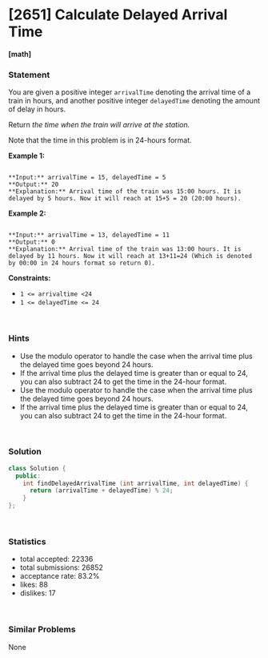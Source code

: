 # [2651] Calculate Delayed Arrival Time

**[math]**

### Statement

You are given a positive integer `arrivalTime` denoting the arrival time of a train in hours, and another positive integer `delayedTime` denoting the amount of delay in hours.

Return *the time when the train will arrive at the station.*

Note that the time in this problem is in 24-hours format.


**Example 1:**

```

**Input:** arrivalTime = 15, delayedTime = 5 
**Output:** 20 
**Explanation:** Arrival time of the train was 15:00 hours. It is delayed by 5 hours. Now it will reach at 15+5 = 20 (20:00 hours).

```

**Example 2:**

```

**Input:** arrivalTime = 13, delayedTime = 11
**Output:** 0
**Explanation:** Arrival time of the train was 13:00 hours. It is delayed by 11 hours. Now it will reach at 13+11=24 (Which is denoted by 00:00 in 24 hours format so return 0).

```

**Constraints:**
* `1 <= arrivaltime <24`
* `1 <= delayedTime <= 24`


<br />

### Hints

- Use the modulo operator to handle the case when the arrival time plus the delayed time goes beyond 24 hours.
- If the arrival time plus the delayed time is greater than or equal to 24, you can also subtract 24 to get the time in the 24-hour format.
- Use the modulo operator to handle the case when the arrival time plus the delayed time goes beyond 24 hours.
- If the arrival time plus the delayed time is greater than or equal to 24, you can also subtract 24 to get the time in the 24-hour format.

<br />

### Solution

```cpp
class Solution {
  public:
    int findDelayedArrivalTime (int arrivalTime, int delayedTime) {
      return (arrivalTime + delayedTime) % 24;
    }
};
```

<br />

### Statistics

- total accepted: 22336
- total submissions: 26852
- acceptance rate: 83.2%
- likes: 88
- dislikes: 17

<br />

### Similar Problems

None

